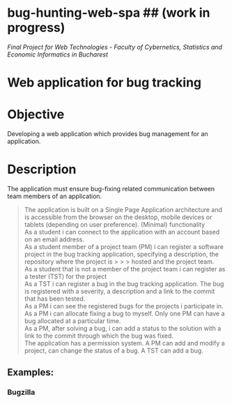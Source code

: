 # bug-hunting-web-spa ## (work in progress)

*Final Project for Web Technologies - Faculty of Cybernetics, Statistics and Economic Informatics in Bucharest*

# **Web application for bug tracking**

# Objective

Developing a web application which provides bug management for an application.

# Description
The application must ensure bug-fixing related communication between team members of an application.

> The application is built on a Single Page Application architecture and is accessible from the browser on the desktop, mobile devices or tablets (depending on user preference).
> (Minimal) functionality  
> As a student i can connect to the application with an account based on an email address.  
> As a student member of a project team (PM) i can register a software project in the bug tracking application, specifying a description, the repository where the project is > > > hosted and the project team.  
> As a student that is not a member of the project team i can register as a tester (TST) for the project  
> As a TST i can register a bug in the bug tracking application. The bug is registered with a severity, a description and a link to the commit that has been tested.  
> As a PM i can see the registered bugs for the projects i participate in.  
> As a PM i can allocate fixing a bug to myself. Only one PM can have a bug allocated at a particular time.  
> As a PM, after solving a bug, i can add a status to the solution with a link to the commit through which the bug was fixed.  
> The application has  a permission system. A PM can add and modify a project, can change the status of a bug. A TST can add a bug.  

## Examples:
### Bugzilla
